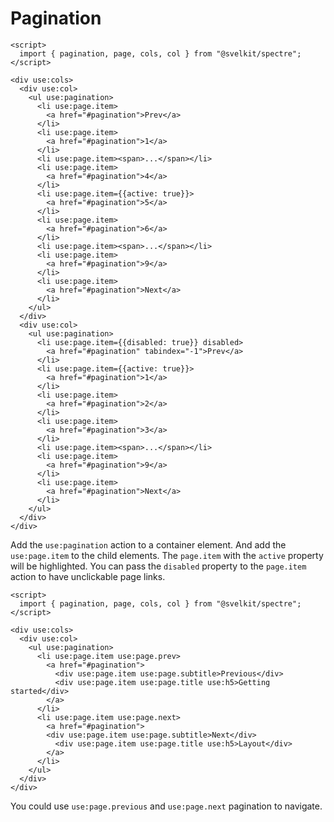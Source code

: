 # Pagination

```example
<script>
  import { pagination, page, cols, col } from "@svelkit/spectre";
</script>

<div use:cols>
  <div use:col>
    <ul use:pagination>
      <li use:page.item>
        <a href="#pagination">Prev</a>
      </li>
      <li use:page.item>
        <a href="#pagination">1</a>
      </li>
      <li use:page.item><span>...</span></li>
      <li use:page.item>
        <a href="#pagination">4</a>
      </li>
      <li use:page.item={{active: true}}>
        <a href="#pagination">5</a>
      </li>
      <li use:page.item>
        <a href="#pagination">6</a>
      </li>
      <li use:page.item><span>...</span></li>
      <li use:page.item>
        <a href="#pagination">9</a>
      </li>
      <li use:page.item>
        <a href="#pagination">Next</a>
      </li>
    </ul>
  </div>
  <div use:col>
    <ul use:pagination>
      <li use:page.item={{disabled: true}} disabled>
        <a href="#pagination" tabindex="-1">Prev</a>
      </li>
      <li use:page.item={{active: true}}>
        <a href="#pagination">1</a>
      </li>
      <li use:page.item>
        <a href="#pagination">2</a>
      </li>
      <li use:page.item>
        <a href="#pagination">3</a>
      </li>
      <li use:page.item><span>...</span></li>
      <li use:page.item>
        <a href="#pagination">9</a>
      </li>
      <li use:page.item>
        <a href="#pagination">Next</a>
      </li>
    </ul>
  </div>
</div>
```

Add the `use:pagination` action to a container element. And add the `use:page.item` to the child elements. The `page.item` with the `active` property will be highlighted. You can pass the `disabled` property to the `page.item` action to have unclickable page links.

```example
<script>
  import { pagination, page, cols, col } from "@svelkit/spectre";
</script>

<div use:cols>
  <div use:col>
    <ul use:pagination>
      <li use:page.item use:page.prev>
        <a href="#pagination">
          <div use:page.item use:page.subtitle>Previous</div>
          <div use:page.item use:page.title use:h5>Getting started</div>
        </a>
      </li>
      <li use:page.item use:page.next>
        <a href="#pagination">
        <div use:page.item use:page.subtitle>Next</div>
          <div use:page.item use:page.title use:h5>Layout</div>
        </a>
      </li>
    </ul>
  </div>
</div>
```

You could use `use:page.previous` and `use:page.next` pagination to navigate.
